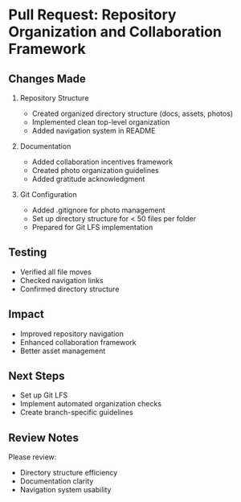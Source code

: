 # Pull Request: Repository Organization and Collaboration Framework

## Changes Made
1. Repository Structure
   - Created organized directory structure (docs, assets, photos)
   - Implemented clean top-level organization
   - Added navigation system in README

2. Documentation
   - Added collaboration incentives framework
   - Created photo organization guidelines
   - Added gratitude acknowledgment

3. Git Configuration
   - Added .gitignore for photo management
   - Set up directory structure for < 50 files per folder
   - Prepared for Git LFS implementation

## Testing
- Verified all file moves
- Checked navigation links
- Confirmed directory structure

## Impact
- Improved repository navigation
- Enhanced collaboration framework
- Better asset management

## Next Steps
- Set up Git LFS
- Implement automated organization checks
- Create branch-specific guidelines

## Review Notes
Please review:
- Directory structure efficiency
- Documentation clarity
- Navigation system usability 